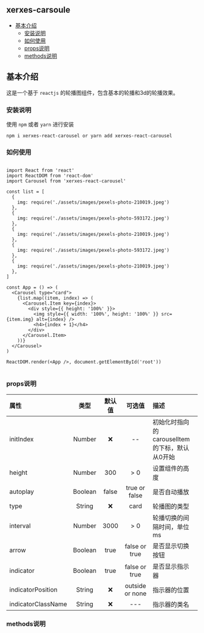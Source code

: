 ## xerxes-carsoule

* [基本介绍](#基本介绍)
  * [安装说明](#安装说明)
  * [如何使用](#如何使用)
  * [props说明](#props说明)
  * [methods说明](#methods说明)

## 基本介绍
这是一个基于 `reactjs` 的轮播图组件，包含基本的轮播和3d的轮播效果。

### 安装说明

使用 `npm` 或者 `yarn` 进行安装

```
npm i xerxes-react-carousel or yarn add xerxes-react-carousel

```

### 如何使用

```

import React from 'react'
import ReactDOM from 'react-dom'
import Carousel from 'xerxes-react-carousel'

const list = [
  {
    img: require('./assets/images/pexels-photo-210019.jpeg')
  },
  {
    img: require('./assets/images/pexels-photo-593172.jpeg')
  },
  {
    img: require('./assets/images/pexels-photo-210019.jpeg')
  },
  {
    img: require('./assets/images/pexels-photo-593172.jpeg')
  },
  {
    img: require('./assets/images/pexels-photo-210019.jpeg')
  },
]

const App = () => (
  <Carousel type="card">
    {list.map((item, index) => (
      <Carousel.Item key={index}>
        <div style={{ height: '100%' }}>
          <img style={{ width: '100%', height: '100%' }} src={item.img} alt={index} />
          <h4>{index + 1}</h4>
        </div>
      </Carousel.Item>
    ))}
  </Carousel>
)

ReactDOM.render(<App />, document.getElementById('root'))


```

### props说明

| 属性 | 类型 | 默认值 | 可选值 | 描述 |
| :--- | :----: | :----: | :---: | :--- |
| initIndex | Number | ❌  | -- | 初始化时指向的carouselItem 的下标，默认从0开始 |
| height     | Number | 300   | > 0   | 设置组件的高度 |
| autoplay   | Boolean | false  | true or false  | 是否自动播放 |
| type       | String  |   ❌   |  card | 轮播图的类型 |
| interval   | Number | 3000  | > 0   | 轮播切换的间隔时间，单位ms |
| arrow      | Boolean | true | false or true | 是否显示切换按钮 |
| indicator  | Boolean | true | false or true | 是否显示指示器  |
| indicatorPosition | String | ❌ | outside or none | 指示器的位置
| indicatorClassName | String | ❌ | --- | 指示器的类名 |


### methods说明

